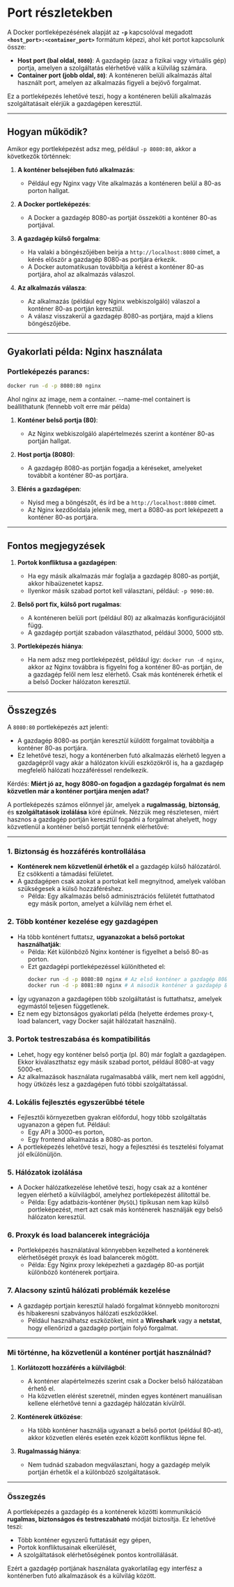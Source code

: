 # Port részletekben

A Docker portleképezésének alapját az **`-p`** kapcsolóval megadott **`<host_port>:<container_port>`** formátum képezi, ahol két portot kapcsolunk össze:

- **Host port (bal oldal, `8080`)**: A gazdagép (azaz a fizikai vagy virtuális gép) portja, amelyen a szolgáltatás elérhetővé válik a külvilág számára.
- **Container port (jobb oldal, `80`)**: A konténeren belüli alkalmazás által használt port, amelyen az alkalmazás figyeli a bejövő forgalmat.

Ez a portleképezés lehetővé teszi, hogy a konténeren belüli alkalmazás szolgáltatásait elérjük a gazdagépen keresztül.

---

## **Hogyan működik?**

Amikor egy portleképezést adsz meg, például `-p 8080:80`, akkor a következők történnek:

1. **A konténer belsejében futó alkalmazás**:
   - Például egy Nginx vagy Vite alkalmazás a konténeren belül a 80-as porton hallgat.

2. **A Docker portleképezés**:
   - A Docker a gazdagép 8080-as portját összeköti a konténer 80-as portjával.

3. **A gazdagép külső forgalma**:
   - Ha valaki a böngészőjében beírja a `http://localhost:8080` címet, a kérés először a gazdagép 8080-as portjára érkezik.
   - A Docker automatikusan továbbítja a kérést a konténer 80-as portjára, ahol az alkalmazás válaszol.

4. **Az alkalmazás válasza**:
   - Az alkalmazás (például egy Nginx webkiszolgáló) válaszol a konténer 80-as portján keresztül.
   - A válasz visszakerül a gazdagép 8080-as portjára, majd a kliens böngészőjébe.

---

## **Gyakorlati példa: Nginx használata**

### Portleképezés parancs:
```bash
docker run -d -p 8080:80 nginx
```
Ahol nginx az image, nem a container. --name-mel containert is beállíthatunk (fennebb volt erre már példa)

1. **Konténer belső portja (80)**:
   - Az Nginx webkiszolgáló alapértelmezés szerint a konténer 80-as portján hallgat.

2. **Host portja (8080)**:
   - A gazdagép 8080-as portján fogadja a kéréseket, amelyeket továbbít a konténer 80-as portjára.

3. **Elérés a gazdagépen**:
   - Nyisd meg a böngészőt, és írd be a `http://localhost:8080` címet.
   - Az Nginx kezdőoldala jelenik meg, mert a 8080-as port leképezett a konténer 80-as portjára.

---

## **Fontos megjegyzések**

1. **Portok konfliktusa a gazdagépen**:
   - Ha egy másik alkalmazás már foglalja a gazdagép 8080-as portját, akkor hibaüzenetet kapsz.
   - Ilyenkor másik szabad portot kell választani, például: `-p 9090:80`.

2. **Belső port fix, külső port rugalmas**:
   - A konténeren belüli port (például 80) az alkalmazás konfigurációjától függ.
   - A gazdagép portját szabadon választhatod, például 3000, 5000 stb.

3. **Portleképezés hiánya**:
   - Ha nem adsz meg portleképezést, például így: `docker run -d nginx`, akkor az Nginx továbbra is figyelni fog a konténer 80-as portján, de a gazdagép felől nem lesz elérhető. Csak más konténerek érhetik el a belső Docker hálózaton keresztül.

---

## **Összegzés**

A `8080:80` portleképezés azt jelenti:
- A gazdagép 8080-as portján keresztül küldött forgalmat továbbítja a konténer 80-as portjára.
- Ez lehetővé teszi, hogy a konténerben futó alkalmazás elérhető legyen a gazdagépről vagy akár a hálózaton kívüli eszközökről is, ha a gazdagép megfelelő hálózati hozzáféréssel rendelkezik.

Kérdés: **Miért jó az, hogy 8080-on fogadjon a gazdagép forgalmat és nem közvetlen már a konténer portjára menjen adat?**

A portleképezés számos előnnyel jár, amelyek a **rugalmasság**, **biztonság**, és **szolgáltatások izolálása** köré épülnek. Nézzük meg részletesen, miért hasznos a gazdagép portján keresztül fogadni a forgalmat ahelyett, hogy közvetlenül a konténer belső portját tennénk elérhetővé:

---

### **1. Biztonság és hozzáférés kontrollálása**
- **Konténerek nem közvetlenül érhetők el** a gazdagép külső hálózatáról. Ez csökkenti a támadási felületet.
- A gazdagépen csak azokat a portokat kell megnyitnod, amelyek valóban szükségesek a külső hozzáféréshez.
  - Példa: Egy alkalmazás belső adminisztrációs felületét futtathatod egy másik porton, amelyet a külvilág nem érhet el.

### **2. Több konténer kezelése egy gazdagépen**
- Ha több konténert futtatsz, **ugyanazokat a belső portokat használhatják**:
  - Példa: Két különböző Nginx konténer is figyelhet a belső 80-as porton.
  - Ezt gazdagépi portleképezéssel különítheted el:
    ```bash
    docker run -d -p 8080:80 nginx # Az első konténer a gazdagép 8080-as portját használja
    docker run -d -p 8081:80 nginx # A második konténer a gazdagép 8081-es portját használja
    ```
- Így ugyanazon a gazdagépen több szolgáltatást is futtathatsz, amelyek egymástól teljesen függetlenek.
- Ez nem egy biztonságos gyakorlati példa (helyette érdemes proxy-t, load balancert, vagy Docker saját hálózatait használni).

### **3. Portok testreszabása és kompatibilitás**
- Lehet, hogy egy konténer belső portja (pl. 80) már foglalt a gazdagépen. Ekkor kiválaszthatsz egy másik szabad portot, például 8080-at vagy 5000-et.
- Az alkalmazások használata rugalmasabbá válik, mert nem kell aggódni, hogy ütközés lesz a gazdagépen futó többi szolgáltatással.

### **4. Lokális fejlesztés egyszerűbbé tétele**
- Fejlesztői környezetben gyakran előfordul, hogy több szolgáltatás ugyanazon a gépen fut. Például:
  - Egy API a 3000-es porton,
  - Egy frontend alkalmazás a 8080-as porton.
- A portleképezés lehetővé teszi, hogy a fejlesztési és tesztelési folyamat jól elkülönüljön.

### **5. Hálózatok izolálása**
- A Docker hálózatkezelése lehetővé teszi, hogy csak az a konténer legyen elérhető a külvilágból, amelyhez portleképezést állítottál be.
  - Példa: Egy adatbázis-konténer (`MySQL`) tipikusan nem kap külső portleképezést, mert azt csak más konténerek használják egy belső hálózaton keresztül.

### **6. Proxyk és load balancerek integrációja**
- Portleképezés használatával könnyebben kezelheted a konténerek elérhetőségét proxyk és load balancerek mögött.
  - Példa: Egy Nginx proxy leképezheti a gazdagép 80-as portját különböző konténerek portjaira.

### **7. Alacsony szintű hálózati problémák kezelése**
- A gazdagép portjain keresztül haladó forgalmat könnyebb monitorozni és hibakeresni szabványos hálózati eszközökkel.
  - Például használhatsz eszközöket, mint a **Wireshark** vagy a **netstat**, hogy ellenőrizd a gazdagép portjain folyó forgalmat.

---

### **Mi történne, ha közvetlenül a konténer portját használnád?**
1. **Korlátozott hozzáférés a külvilágból**:
   - A konténer alapértelmezés szerint csak a Docker belső hálózatában érhető el.
   - Ha közvetlen elérést szeretnél, minden egyes konténert manuálisan kellene elérhetővé tenni a gazdagép hálózatán kívülről.

2. **Konténerek ütközése**:
   - Ha több konténer használja ugyanazt a belső portot (például 80-at), akkor közvetlen elérés esetén ezek között konfliktus lépne fel.

3. **Rugalmasság hiánya**:
   - Nem tudnád szabadon megválasztani, hogy a gazdagép melyik portján érhetők el a különböző szolgáltatások.

---

### **Összegzés**
A portleképezés a gazdagép és a konténerek közötti kommunikáció **rugalmas, biztonságos és testreszabható** módját biztosítja. Ez lehetővé teszi:
- Több konténer egyszerű futtatását egy gépen,
- Portok konfliktusainak elkerülését,
- A szolgáltatások elérhetőségének pontos kontrollálását.

Ezért a gazdagép portjának használata gyakorlatilag egy interfész a konténerben futó alkalmazások és a külvilág között.